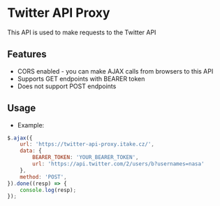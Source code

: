# Twitter API Proxy
This API is used to make requests to the Twitter API

## Features
- CORS enabled - you can make AJAX calls from browsers to this API
- Supports GET endpoints with BEARER token
- Does not support POST endpoints

## Usage
- Example:
```js
$.ajax({
    url: 'https://twitter-api-proxy.itake.cz/',
    data: {
        BEARER_TOKEN: 'YOUR_BEARER_TOKEN',
        url: 'https://api.twitter.com/2/users/b?usernames=nasa'
    },
    method: 'POST',
}).done((resp) => {
    console.log(resp);
});
```
